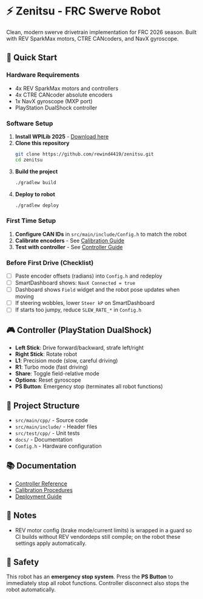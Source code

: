 # ⚡ Zenitsu - FRC Swerve Robot

Clean, modern swerve drivetrain implementation for FRC 2026 season. Built with REV SparkMax motors, CTRE CANcoders, and NavX gyroscope.

## 🚀 Quick Start

### Hardware Requirements
- 4x REV SparkMax motors and controllers
- 4x CTRE CANcoder absolute encoders
- 1x NavX gyroscope (MXP port)
- PlayStation DualShock controller

### Software Setup
1. **Install WPILib 2025** - [Download here](https://wpilib.org)
2. **Clone this repository**
   ```bash
   git clone https://github.com/rewind4419/zenitsu.git
   cd zenitsu
   ```
3. **Build the project**
   ```bash
   ./gradlew build
   ```
4. **Deploy to robot**
   ```bash
   ./gradlew deploy
   ```

### First Time Setup
1. **Configure CAN IDs** in `src/main/include/Config.h` to match the robot
2. **Calibrate encoders** - See [Calibration Guide](docs/calibration.md)
3. **Test with controller** - See [Controller Guide](docs/controller.md)

### Before First Drive (Checklist)
- [ ] Paste encoder offsets (radians) into `Config.h` and redeploy
- [ ] SmartDashboard shows: `NavX Connected = true`
- [ ] Dashboard shows `Field` widget and the robot pose updates when moving
- [ ] If steering wobbles, lower `Steer kP` on SmartDashboard
- [ ] If starts too jumpy, reduce `SLEW_RATE_*` in `Config.h`

## 🎮 Controller (PlayStation DualShock)
- **Left Stick**: Drive forward/backward, strafe left/right
- **Right Stick**: Rotate robot
- **L1**: Precision mode (slow, careful driving)
- **R1**: Turbo mode (fast driving)
- **Share**: Toggle field-relative mode
- **Options**: Reset gyroscope
- **PS Button**: Emergency stop (terminates all robot functions)

## 📁 Project Structure
- `src/main/cpp/` - Source code
- `src/main/include/` - Header files  
- `src/test/cpp/` - Unit tests
- `docs/` - Documentation
- `Config.h` - Hardware configuration

## 📚 Documentation
- [Controller Reference](docs/controller.md)
- [Calibration Procedures](docs/calibration.md) 
- [Deployment Guide](docs/deployment.md)

## 📝 Notes
- REV motor config (brake mode/current limits) is wrapped in a guard so CI builds without REV vendordeps still compile; on the robot these settings apply automatically.

## 🚨 Safety
This robot has an **emergency stop system**. Press the **PS Button** to immediately stop all robot functions. Controller disconnect also stops the robot automatically.
